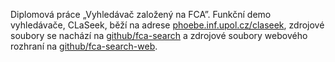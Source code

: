 Diplomová práce „Vyhledávač založený na FCA”. Funkční demo vyhledávače, CLaSeek, běží na adrese [phoebe.inf.upol.cz/claseek](http://phoebe.inf.upol.cz/claseek), zdrojové soubory se nachází na [github/fca-search](https://github.com/havrlant/fca-search) a zdrojové soubory webového rozhraní na [github/fca-search-web](https://github.com/havrlant/fca-search-web).